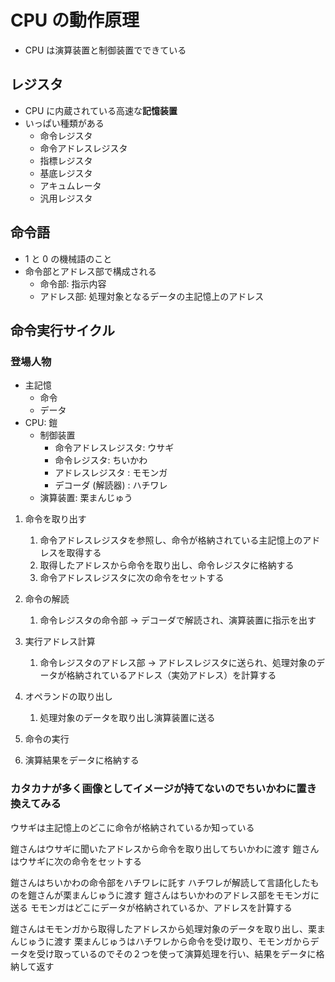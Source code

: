 # CPU の動作原理

- CPU は演算装置と制御装置でできている

## レジスタ

- CPU に内蔵されている高速な**記憶装置**
- いっぱい種類がある
  - 命令レジスタ
  - 命令アドレスレジスタ
  - 指標レジスタ
  - 基底レジスタ
  - アキュムレータ
  - 汎用レジスタ

## 命令語

- 1 と 0 の機械語のこと
- 命令部とアドレス部で構成される
  - 命令部: 指示内容
  - アドレス部: 処理対象となるデータの主記憶上のアドレス

## 命令実行サイクル

### 登場人物

- 主記憶
  - 命令
  - データ
- CPU: 鎧
  - 制御装置
    - 命令アドレスレジスタ: ウサギ
    - 命令レジスタ: ちいかわ
    - アドレスレジスタ : モモンガ
    - デコーダ (解読器) : ハチワレ
  - 演算装置: 栗まんじゅう

1. 命令を取り出す

   1. 命令アドレスレジスタを参照し、命令が格納されている主記憶上のアドレスを取得する
   2. 取得したアドレスから命令を取り出し、命令レジスタに格納する
   3. 命令アドレスレジスタに次の命令をセットする

2. 命令の解読
   1. 命令レジスタの命令部 → デコーダで解読され、演算装置に指示を出す
3. 実行アドレス計算
   1. 命令レジスタのアドレス部 → アドレスレジスタに送られ、処理対象のデータが格納されているアドレス（実効アドレス）を計算する
4. オペランドの取り出し
   1. 処理対象のデータを取り出し演算装置に送る
5. 命令の実行
6. 演算結果をデータに格納する

### カタカナが多く画像としてイメージが持てないのでちいかわに置き換えてみる

ウサギは主記憶上のどこに命令が格納されているか知っている

鎧さんはウサギに聞いたアドレスから命令を取り出してちいかわに渡す
鎧さんはウサギに次の命令をセットする

鎧さんはちいかわの命令部をハチワレに託す
ハチワレが解読して言語化したものを鎧さんが栗まんじゅうに渡す
鎧さんはちいかわのアドレス部をモモンガに送る
モモンガはどこにデータが格納されているか、アドレスを計算する

鎧さんはモモンガから取得したアドレスから処理対象のデータを取り出し、栗まんじゅうに渡す
栗まんじゅうはハチワレから命令を受け取り、モモンガからデータを受け取っているのでその２つを使って演算処理を行い、結果をデータに格納して返す
